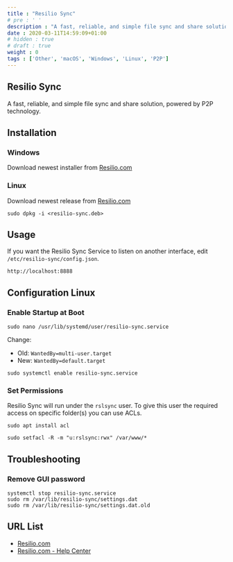 ```yaml
---
title : "Resilio Sync"
# pre : ' '
description : "A fast, reliable, and simple file sync and share solution, powered by P2P technology."
date : 2020-03-11T14:59:09+01:00
# hidden : true
# draft : true
weight : 0
tags : ['Other', 'macOS', 'Windows', 'Linux', 'P2P']
---
```


## Resilio Sync

A fast, reliable, and simple file sync and share solution, powered by P2P technology.

## Installation

### Windows

Download newest installer from [Resilio.com](https://download-cdn.resilio.com/stable/windows64/Resilio-Sync_x64.exe)

### Linux

Download newest release from [Resilio.com](https://help.resilio.com/hc/en-us/articles/206178924)

```plain
sudo dpkg -i <resilio-sync.deb>
```

## Usage

If you want the Resilio Sync Service to listen on another interface, edit `/etc/resilio-sync/config.json`.

```plain
http://localhost:8888
```

## Configuration Linux

### Enable Startup at Boot

```plain
sudo nano /usr/lib/systemd/user/resilio-sync.service
```

Change:

- Old: `WantedBy=multi-user.target`
- New: `WantedBy=default.target`

```plain
sudo systemctl enable resilio-sync.service
```

### Set Permissions

Resilio Sync will run under the `rslsync` user. To give this user the required access on specific folder(s) you can use ACLs.

```plain
sudo apt install acl
```

```plain
sudo setfacl -R -m "u:rslsync:rwx" /var/www/*
```

## Troubleshooting

### Remove GUI password

```plain
systemctl stop resilio-sync.service
sudo rm /var/lib/resilio-sync/settings.dat
sudo rm /var/lib/resilio-sync/settings.dat.old
```

## URL List

- [Resilio.com](https://www.resilio.com)
- [Resilio.com - Help Center](https://help.resilio.com/hc/en-us)
